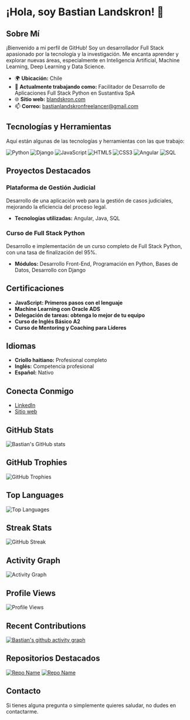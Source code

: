 # ¡Hola, soy Bastian Landskron! 👋

## Sobre Mí
¡Bienvenido a mi perfil de GitHub! Soy un desarrollador Full Stack apasionado por la tecnología y la investigación. Me encanta aprender y explorar nuevas áreas, especialmente en Inteligencia Artificial, Machine Learning, Deep Learning y Data Science.

- 🌍 **Ubicación:** Chile
- 💼 **Actualmente trabajando como:** Facilitador de Desarrollo de Aplicaciones Full Stack Python en Sustantiva SpA
- 🌐 **Sitio web:** [blandskron.com](https://blandskron.com)
- 📫 **Correo:** bastianlandskronfreelancer@gmail.com

## Tecnologías y Herramientas
Aquí están algunas de las tecnologías y herramientas con las que trabajo:

![Python](https://img.shields.io/badge/Python-3776AB?style=for-the-badge&logo=python&logoColor=white)
![Django](https://img.shields.io/badge/Django-092E20?style=for-the-badge&logo=django&logoColor=white)
![JavaScript](https://img.shields.io/badge/JavaScript-F7DF1E?style=for-the-badge&logo=javascript&logoColor=black)
![HTML5](https://img.shields.io/badge/HTML5-E34F26?style=for-the-badge&logo=html5&logoColor=white)
![CSS3](https://img.shields.io/badge/CSS3-1572B6?style=for-the-badge&logo=css3&logoColor=white)
![Angular](https://img.shields.io/badge/Angular-DD0031?style=for-the-badge&logo=angular&logoColor=white)
![SQL](https://img.shields.io/badge/SQL-4479A1?style=for-the-badge&logo=sql&logoColor=white)

## Proyectos Destacados
### Plataforma de Gestión Judicial
Desarrollo de una aplicación web para la gestión de casos judiciales, mejorando la eficiencia del proceso legal.
- **Tecnologías utilizadas:** Angular, Java, SQL

### Curso de Full Stack Python
Desarrollo e implementación de un curso completo de Full Stack Python, con una tasa de finalización del 95%.
- **Módulos:** Desarrollo Front-End, Programación en Python, Bases de Datos, Desarrollo con Django

## Certificaciones
- **JavaScript: Primeros pasos con el lenguaje**
- **Machine Learning con Oracle ADS**
- **Delegación de tareas: obtenga lo mejor de tu equipo**
- **Curso de Inglés Básico A2**
- **Curso de Mentoring y Coaching para Líderes**

## Idiomas
- **Criollo haitiano:** Profesional completo
- **Inglés:** Competencia profesional
- **Español:** Nativo

## Conecta Conmigo
- [LinkedIn](https://www.linkedin.com/in/blandskron)
- [Sitio web](https://blandskron.com)

## GitHub Stats
![Bastian's GitHub stats](https://github-readme-stats.vercel.app/api?username=blandskron&show_icons=true&theme=radical)

## GitHub Trophies
![GitHub Trophies](https://github-profile-trophy.vercel.app/?username=blandskron&theme=radical)

## Top Languages
![Top Languages](https://github-readme-stats.vercel.app/api/top-langs/?username=blandskron&layout=compact&theme=radical)

## Streak Stats
![GitHub Streak](https://github-readme-streak-stats.herokuapp.com/?user=blandskron&theme=radical)

## Activity Graph
![Activity Graph](https://github-readme-activity-graph.cyclic.app/graph?username=blandskron&theme=react-dark)

## Profile Views
![Profile Views](https://komarev.com/ghpvc/?username=blandskron&style=flat-square&color=blue)

## Recent Contributions
[![Bastian's github activity graph](https://github-readme-activity-graph.cyclic.app/graph?username=blandskron&theme=github-compact)](https://github.com/ashutosh00710/github-readme-activity-graph)

## Repositorios Destacados

[![Repo Name](https://github-readme-stats.vercel.app/api/pin/?username=blandskron&repo=repo-name&theme=radical)](https://github.com/blandskron/repo-name)
[![Repo Name](https://github-readme-stats.vercel.app/api/pin/?username=blandskron&repo=repo-name&theme=radical)](https://github.com/blandskron/repo-name)

## Contacto
Si tienes alguna pregunta o simplemente quieres saludar, no dudes en contactarme.
